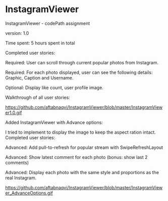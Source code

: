 InstagramViewer
===============

InstagramViewer - codePath assignment

version: 1.0

Time spent: 5 hours spent in total

Completed user stories:

 Required: User can scroll through current popular photos from Instagram.
 
 Required: For each photo displayed, user can see the following details:
           Graphic, Caption and Username.
           
 Optional: Display like count, user profile image.
 
Walkthrough of all user stories:

https://github.com/aftabnaqvi/InstagramViewer/blob/master/InstagramViewer1.0.gif

Added InstagramViewer with Advance options:

I tried to implement to display the image to keep the aspect ration intact. 
Completed user stories:

Advanced: Add pull-to-refresh for popular stream with SwipeRefreshLayout

Advanced: Show latest comment for each photo (bonus: show last 2 comments)

Advanced: Display each photo with the same style and proportions as the real Instagram.

https://github.com/aftabnaqvi/InstagramViewer/blob/master/InstagramViewer_AdvanceOptions.gif
